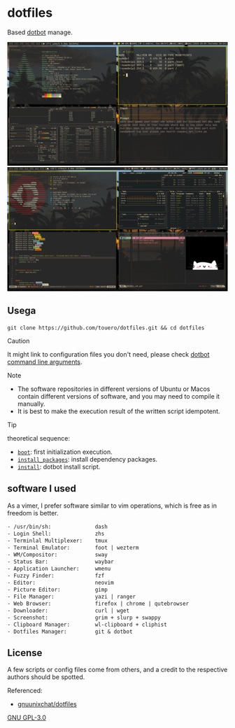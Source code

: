 # dotfiles
Based [dotbot](https://github.com/anishathalye/dotbot) manage.  

![ubuntu preview](./.preview/arch/preview.png)
![arch preview](./.preview/ubuntu/preview.png)

## Usega

```
git clone https://github.com/touero/dotfiles.git && cd dotfiles
```

> [!CAUTION]
> It might link to configuration files you don't need, please check  [dotbot command line arguments](https://github.com/anishathalye/dotbot/blob/master/README.md#command-line-arguments).  

> [!NOTE]
> - The software repositories in different versions of Ubuntu or Macos contain different versions of software, and you may need to compile it manually.  
> - It is best to make the execution result of the written script idempotent.

> [!TIP]
> theoretical sequence:  
> - [`boot`](https://github.com/touero/dotfiles/blob/master/boot): first initialization execution.
> - [`install_packages`](https://github.com/touero/dotfiles/blob/master/install_packages): install dependency packages.
> - [`install`](https://github.com/touero/dotfiles/blob/master/install): dotbot install script.

## software I used
As a vimer, I prefer software similar to vim operations, which is free as in freedom is better.
```
- /usr/bin/sh:              dash
- Login Shell:              zhs
- Terminlal Multiplexer:    tmux
- Terminal Emulator:        foot | wezterm
- WM/Compositor:            sway
- Status Bar:               waybar
- Application Launcher:     wmenu
- Fuzzy Finder:             fzf
- Editor:                   neovim
- Picture Editor:           gimp
- File Manager:             yazi | ranger
- Web Browser:              firefox | chrome | qutebrowser
- Downloader:               curl | wget
- Screenshot:               grim + slurp + swappy
- Clipboard Manager:        wl-clipboard + cliphist
- Dotfiles Manager:         git & dotbot
```

## License
A few scripts or config files come from others, and a credit to the respective authors should be spotted.

Referenced:
- [gnuunixchat/dotfiles](https://github.com/gnuunixchad/dotfiles)

[GNU GPL-3.0](./LICENSE)

